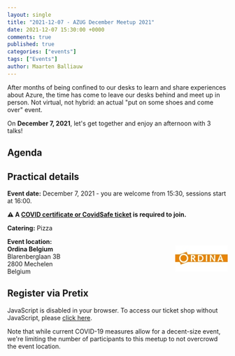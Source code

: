 ```yaml
---
layout: single
title: "2021-12-07 - AZUG December Meetup 2021"
date: 2021-12-07 15:30:00 +0000
comments: true
published: true
categories: ["events"]
tags: ["Events"]
author: Maarten Balliauw
---
```


After months of being confined to our desks to learn and share experiences about Azure,
the time has come to leave our desks behind and meet up in person.
Not virtual, not hybrid: an actual "put on some shoes and come over" event.

On **December 7, 2021**, let's get together and enjoy an afternoon with 3 talks!

## Agenda

<script type="text/javascript" src="https://sessionize.com/api/v2/0romcjyl/view/GridSmart"></script>

## Practical details

**Event date:** December 7, 2021 - you are welcome from 15:30, sessions start at 16:00.

**⚠ A [COVID certificate or CovidSafe ticket](https://covidsafe.be/) is required to join.**

**Catering:** Pizza

**Event location:**<br />
<img width="120" height="60" align="right" alt="" src="/assets/media/sponsors/logo-ordina.jpg">**Ordina Belgium**<br />
Blarenberglaan 3B<br />
2800 Mechelen<br />
Belgium

## Register via Pretix
<link rel="stylesheet" type="text/css" href="https://pretix.eu/azug/20211207/widget/v1.css">
<script type="text/javascript" src="https://pretix.eu/widget/v1.en.js" async></script>
<pretix-widget event="https://pretix.eu/azug/20211207/"></pretix-widget>
<noscript>
   <div class="pretix-widget">
        <div class="pretix-widget-info-message">
            JavaScript is disabled in your browser. To access our ticket shop without JavaScript, please <a target="_blank" rel="noopener" href="https://pretix.eu/azug/20211207/">click here</a>.
        </div>
    </div>
</noscript>

Note that while current COVID-19 measures allow for a decent-size event, we're limiting the number of participants to this meetup to not overcrowd the event location.